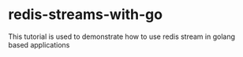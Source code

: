 # redis-streams-with-go
This tutorial is used to demonstrate how to use redis stream in golang based applications
